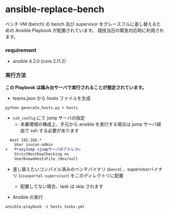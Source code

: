 ansible-replace-bench
===

ベンチ VM (bench) の bench 及び supervisor をグレースフルに差し替えるための Ansible Playbook が配置されています。
競技当日の緊急対応時に利用されます。

### requirement

* ansible 4.2.0 (core 2.11.2)

### 実行方法

**この Playbook は踏み台サーバで実行されることが想定されています。**

* teams.json から hosts ファイルを生成

```
python generate_hosts.py > hosts
```

* `ssh_config` にて jump サーバの指定
    * 本番環境の構成上、手元から ansible を実行する場合は jump サーバ経由で ssh する必要があります

```diff
  Host 192.168.*
    User isucon-admin
+   ProxyJump <jumpサーバのアドレス>
    StrictHostKeyChecking no
    UserKnownHostsFile /dev/null
```

* 差し替えたいコンパイル済みのベンチバイナリ (`bench`) 、supervisorバイナリ (`isuxportal-supervisor`) をこのディレクトリに配置
    * 配置してない場合、task は skip されます

* Ansible の実行

```
ansible-playbook -i hosts tasks.yml
```
